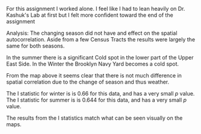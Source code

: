 For this assignment I worked alone.  I feel like I had to lean heavily on Dr. Kashuk's Lab at first but I felt more confident toward
the end of the assignment



Analysis:
The changing season did not have and effect on the spatial autocorrelation. Aside from a few Census Tracts the results were largely the same for both seasons.

In the summer there is a significant Cold spot in the lower part of the Upper East Side. In the Winter the Brooklyn Navy Yard becomes a cold spot.

From the map above it seems clear that there is not much difference in spatial correlation due to the change of season and thus weather.


The I statistic for winter is is 0.66 for this data, and has a very small $p$ value.
The I statistic for summer is is 0.644 for this data, and has a very small $p$ value.

The results from the I statistics match what can be seen visually on the maps.  
